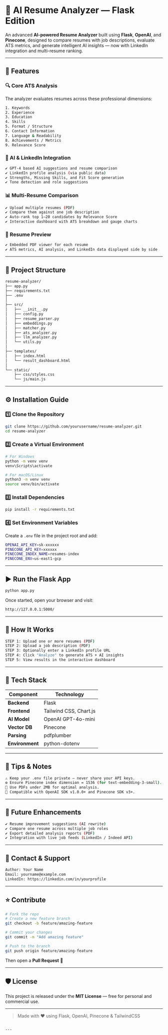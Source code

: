 
# 📄 AI Resume Analyzer — Flask Edition

An advanced **AI-powered Resume Analyzer** built using **Flask**, **OpenAI**, and **Pinecone**, designed to compare resumes with job descriptions, evaluate ATS metrics, and generate intelligent AI insights — now with LinkedIn integration and multi-resume ranking.

---

## 🚀 Features

### 🔍 Core ATS Analysis
The analyzer evaluates resumes across these professional dimensions:

```bash
1. Keywords
2. Experience
3. Education
4. Skills
5. Format / Structure
6. Contact Information
7. Language & Readability
8. Achievements / Metrics
9. Relevance Score
```

### 🤖 AI & LinkedIn Integration
```bash
✔ GPT-4 based AI suggestions and resume comparison
✔ LinkedIn profile analysis (via public data)
✔ Strengths, Missing Skills, and Fit Score generation
✔ Tone detection and role suggestions
```

### 📊 Multi-Resume Comparison
```bash
✔ Upload multiple resumes (PDF)
✔ Compare them against one job description
✔ Auto-rank top 1–20 candidates by Relevance Score
✔ Interactive dashboard with ATS breakdown and gauge charts
```

### 💼 Resume Preview
```bash
✔ Embedded PDF viewer for each resume
✔ ATS metrics, AI analysis, and LinkedIn data displayed side by side
```

---

## 🧱 Project Structure

```bash
resume-analyzer/
├── app.py
├── requirements.txt
├── .env
│
├── src/
│   ├── __init__.py
│   ├── config.py
│   ├── resume_parser.py
│   ├── embeddings.py
│   ├── matcher.py
│   ├── ats_analyzer.py
│   ├── llm_analyzer.py
│   └── utils.py
│
├── templates/
│   ├── index.html
│   └── result_dashboard.html
│
└── static/
    ├── css/styles.css
    └── js/main.js
```

---

## ⚙️ Installation Guide

### 1️⃣ Clone the Repository
```bash
git clone https://github.com/yourusername/resume-analyzer.git
cd resume-analyzer
```

### 2️⃣ Create a Virtual Environment
```bash
# For Windows
python -m venv venv
venv\Scripts\activate

# For macOS/Linux
python3 -m venv venv
source venv/bin/activate
```

### 3️⃣ Install Dependencies
```bash
pip install -r requirements.txt
```

### 4️⃣ Set Environment Variables
Create a `.env` file in the project root and add:
```bash
OPENAI_API_KEY=sk-xxxxxx
PINECONE_API_KEY=xxxxxx
PINECONE_INDEX_NAME=resumes-index
PINECONE_ENV=us-east1-gcp
```

---

## ▶️ Run the Flask App

```bash
python app.py
```

Once started, open your browser and visit:
```bash
http://127.0.0.1:5000/
```

---

## 🧩 How It Works

```bash
STEP 1: Upload one or more resumes (PDF)
STEP 2: Upload a job description (PDF)
STEP 3: Optionally enter a LinkedIn profile URL
STEP 4: Click "Analyze" to generate ATS + AI insights
STEP 5: View results in the interactive dashboard
```

---

## 🧠 Tech Stack

| Component | Technology |
|------------|-------------|
| **Backend** | Flask |
| **Frontend** | Tailwind CSS, Chart.js |
| **AI Model** | OpenAI GPT-4o-mini |
| **Vector DB** | Pinecone |
| **Parsing** | pdfplumber |
| **Environment** | python-dotenv |

---

## 🧮 Tips & Notes

```bash
⚠️ Keep your .env file private — never share your API keys.
⚙️ Ensure Pinecone index dimension = 1536 (for text-embedding-3-small).
📄 Use PDFs under 2MB for optimal analysis.
🚀 Compatible with OpenAI SDK v1.0.0+ and Pinecone SDK v3+.
```

---

## 🧠 Future Enhancements

```bash
✔ Resume improvement suggestions (AI rewrite)
✔ Compare one resume across multiple job roles
✔ Export detailed analysis reports (PDF)
✔ Integration with live job feeds (LinkedIn / Indeed API)
```

---

## 📧 Contact & Support

```bash
Author: Your Name
Email: yourname@example.com
LinkedIn: https://linkedin.com/in/yourprofile
```

---

## ⭐ Contribute

```bash
# Fork the repo
# Create a new feature branch
git checkout -b feature/amazing-feature

# Commit your changes
git commit -m "Add amazing feature"

# Push to the branch
git push origin feature/amazing-feature
```

Then open a **Pull Request** 🎉

---

## 🛡 License
This project is released under the **MIT License** — free for personal and commercial use.

---

> Made with ❤️ using Flask, OpenAI, Pinecone & TailwindCSS
````

---


